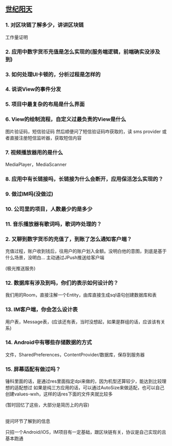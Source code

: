 
[世纪阳天](https://www.sjyt.net)
-------

### 1. 对区块链了解多少，讲讲区块链
工作量证明


### 2. 应用中数字货币充值是怎么实现的(服务端逻辑，前端确实没涉及到)


### 3. 如何处理UI卡顿的，分析过程是怎样的


### 4. 说说View的事件分发


### 5. 项目中最复杂的布局是什么界面


### 6. View的绘制流程，自定义过最负责的View是什么
图片验证码，短信验证码
然后顺便问了短信验证码咋获取的，读 sms provider 或者直接注册短信监听器，获取短信内容


### 7. 视频播放器用的是什么
MediaPlayer，MediaScanner


### 8. 应用中有长链接吗，长链接为什么会断开，应用保活怎么实现的？


### 9. 做过IM吗(没做过)


### 10. 公司里的项目，人数最少的是多少


### 11. 音乐播放器有歌词吗，歌词咋处理的？


### 2. 又聊到数字货币的充值了，到账了怎么通知客户端？
充值过程，账户收到钱后，往用户的账户划入金额。没明白他的意图，到底是基于什么场景，没明白...
主动通过JPush推送给客户端

(极光推送服务)

### 12. 数据库有涉及到吗，你们的表示如何设计的？
我们用的Room，直接注解一个Entity，由库直接生成sql语句创建数据库和表


### 13. IM客户端，你会怎么设计表
用户表，Message表，(应该还有表，当时没想起，如果是群组的话，应该该有关系)


### 14. Android中有哪些存储数据的方式
文件，SharedPreferences，ContentProvider/数据库，保存到服务器


### 15. 屏幕适配有做过吗？
锤科里面的话，是通过res里面指定dpi来做的，因为机型还算较少，能达到比较理想的适配想过
如果是纯三方应用的话，可以通过AutoSize来做适配，也可以自己创建values-wxh，这样的话res下面的文件夹就比较多


(暂时回忆了这些，大部分是简历上的内容)

<br/>
提问环节了解到的信息

只招一个Android/iOS，IM项目有一定基础，跟区块链有关，协议是自己实现的且基本跑通

